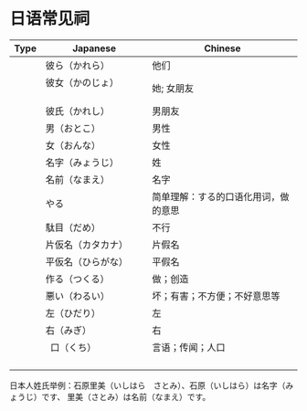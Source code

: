 # 日语常见祠

| Type   | Japanese                                                    | Chinese |
|------------|-----------------------------------------------------------|------------|
|          |    彼ら（かれら）　　　 |    他们   |
|          |   彼女（かのじょ） 　　　 |   她; 女朋友    |
|          |   彼氏（かれし） 　　　 |   男朋友    |
|          |    男（おとこ）　　　 |   男性    |
|          |    女（おんな）　　　 |    女性   |
|          |    名字（みょうじ）　　　 |  姓     |
|          |    名前（なまえ）　　　 |    名字   |
|          |    やる　　　　　　　 |  简单理解：する的口语化用词，做的意思     |
|          |    駄目（だめ）　　 |  不行     |
|          |    片仮名（カタカナ）|   片假名       |
|           |   平仮名（ひらがな）|   平假名       |m
|			|   作る（つくる） |   做；创造 |
|			|   悪い（わるい） |   坏；有害；不方便；不好意思等 |
|          |  左（ひだり）       |  左     |
|          |  右（みぎ）       |   右    |
|          |    口（くち）       | 言语；传闻；人口      |
|          |         |       |
|          |         |       |
|          |         |       |
|          |         |       |

日本人姓氏举例：石原里美（いしはら　さとみ）、石原（いしはら）は名字（みょうじ）です、
里美（さとみ）は名前（なまえ）です。
